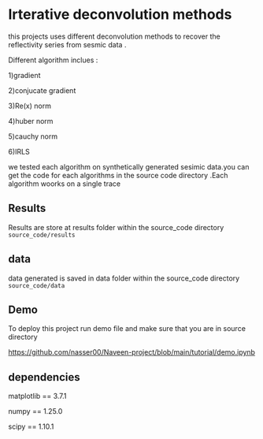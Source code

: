 
# Irterative deconvolution methods

this projects uses different deconvolution methods to  recover the reflectivity series from sesmic data .

Different algorithm inclues :

1)gradient 

2)conjucate gradient

3)Re(x) norm

4)huber norm

5)cauchy norm 

6)IRLS

we tested each algorithm  on synthetically  generated sesimic data.you  can get the code for each algorithms  in the source code directory .Each algorithm woorks on a single trace 


## Results
Results are store at results folder within the source_code  directory
`source_code/results`
## data
data generated is saved in data  folder within the source_code  directory 
 `source_code/data`
## Demo
To deploy this project run demo file and make sure that you are in source directory

https://github.com/nasser00/Naveen-project/blob/main/tutorial/demo.ipynb


## dependencies 
matplotlib      ==          3.7.1

numpy           ==          1.25.0

scipy           ==          1.10.1
